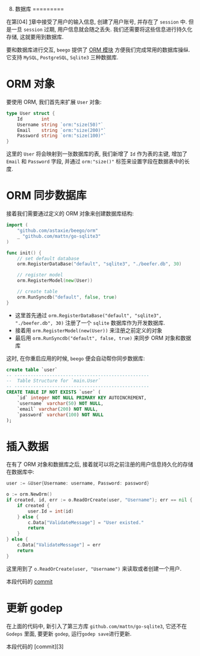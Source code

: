 8. 数据库
=========

在第[04] [1]章中接受了用户的输入信息, 创建了用户账号, 并存在了 `session` 中. 但是一旦 `session` 过期, 用户信息就会随之丢失. 我们还需要将这些信息进行持久化存储, 这就要用到数据库.

要和数据库进行交互, `beego` 提供了 [ORM 模块](http://beego.me/docs/mvc/model/overview.md) 方便我们完成常用的数据库操纵. 它支持 `MySQL`, `PostgreSQL`, `Sqlite3` 三种数据库.

# ORM 对象

要使用 ORM, 我们首先来扩展 `User` 对象:

```go
type User struct {
	Id       int
	Username string `orm:"size(50)"`
	Email    string `orm:"size(200)"`
	Password string `orm:"size(100)"`
}
```

这里的 `User` 将会映射到一张数据库的表, 我们新增了 `Id` 作为表的主键, 增加了 `Email` 和 `Password` 字段, 并通过 `orm:"size()"` 标签来设置字段在数据表中的长度.

# ORM 同步数据库

 接着我们需要通过定义的 ORM 对象来创建数据库结构:
 
```go
import (
    "github.com/astaxie/beego/orm"
    _ "github.com/mattn/go-sqlite3"
)

func init() {
	// set default database
	orm.RegisterDataBase("default", "sqlite3", "./beefer.db", 30)

	// register model
	orm.RegisterModel(new(User))

	// create table
	orm.RunSyncdb("default", false, true)
}
```

- 这里首先通过 `orm.RegisterDataBase("default", "sqlite3", "./beefer.db", 30)` 注册了一个 `sqlite` 数据库作为开发数据库.
- 接着用 `orm.RegisterModel(new(User))` 来注册之前定义的对象
- 最后用 `orm.RunSyncdb("default", false, true)` 来同步 ORM 对象和数据库

这时, 在你重启应用的时候, `beego` 便会自动帮你同步数据库:

```sql
create table `user`
-- --------------------------------------------------
--  Table Structure for `main.User`
-- --------------------------------------------------
CREATE TABLE IF NOT EXISTS `user` (
    `id` integer NOT NULL PRIMARY KEY AUTOINCREMENT,
    `username` varchar(50) NOT NULL,
    `email` varchar(200) NOT NULL,
    `password` varchar(100) NOT NULL
);
```

# 插入数据

在有了 ORM 对象和数据库之后, 接着就可以将之前注册的用户信息持久化的存储在数据库中:

```go
user := &User{Username: username, Password: password}

o := orm.NewOrm()
if created, id, err := o.ReadOrCreate(user, "Username"); err == nil {
    if created {
        user.Id = int(id)
    } else {
        c.Data["ValidateMessage"] = "User existed."
        return
    }
} else {
    c.Data["ValidateMessage"] = err
    return
}
```

这里用到了 `o.ReadOrCreate(user, "Username")` 来读取或者创建一个用户.

本段代码的 [commit][2]

# 更新 godep

在上面的代码中, 新引入了第三方库 `github.com/mattn/go-sqlite3`, 它还不在 `Godeps` 里面, 要更新 `godep`, 运行`godep save`进行更新.

本段代码的 [commit][3]

[1]: 04.请求数据处理.md
[2]: https://github.com/lei-cao/beefer/commit/13a144d
[2]: https://github.com/lei-cao/beefer/commit/ab1da92
